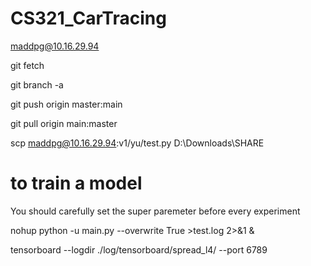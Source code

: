 # CS321_CarTracing

maddpg@10.16.29.94

git fetch

git branch -a

git push origin master:main

git pull origin main:master

scp maddpg@10.16.29.94:v1/yu/test.py D:\Downloads\SHARE

# to train a model
You should carefully set the super paremeter before every experiment

nohup python -u main.py --overwrite True >test.log 2>&1 & 

tensorboard --logdir ./log/tensorboard/spread_l4/ --port 6789